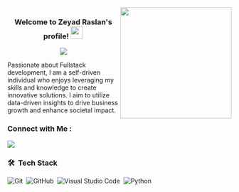 <img width="250" align="right" src="https://c.tenor.com/_DOBjnGspYAAAAAM/code-coding.gif">

<h3 align="center">
  Welcome to Zeyad Raslan's profile!
  <img src="https://media.giphy.com/media/hvRJCLFzcasrR4ia7z/giphy.gif" width="28">
</h3>

<!-- Typing SVG by DenverCoder1 - https://github.com/DenverCoder1/readme-typing-svg -->
<p align="center">
  <a href="https://github.com/DenverCoder1/readme-typing-svg"><img src="https://readme-typing-svg.herokuapp.com/?lines=Backend%20%20Developer%20;Frontend%20%20Developer%20;Always%20learning%20new%20things&font=Fira%20Code&center=true&width=440&height=45&color=f75c7e&vCenter=true&size=22"></a>
</p> 

Passionate about Fullstack development, I am a self-driven individual who enjoys leveraging my skills and knowledge to create innovative solutions. I aim to utilize data-driven insights to drive business growth and enhance societal impact.


### Connect with Me :

<a href="https://www.linkedin.com/in/zeyad-aly-raslan-3355b1275/" target="_blank"><img src="https://img.shields.io/badge/-Zeyad%20Raslan-0077B5?style=for-the-badge&logo=Linkedin&logoColor=white"/></a>

### 🛠 &nbsp;Tech Stack

![Git](https://img.shields.io/badge/-Git-05122A?style=flat&logo=git)&nbsp;
![GitHub](https://img.shields.io/badge/-GitHub-05122A?style=flat&logo=github)&nbsp;
![Visual Studio Code](https://img.shields.io/badge/-Visual%20Studio%20Code-05122A?style=flat&logo=visual-studio-code&logoColor=007ACC)&nbsp;
![Python](https://img.shields.io/badge/-Python%20-05122A?style=flat&logo=python)&nbsp;
